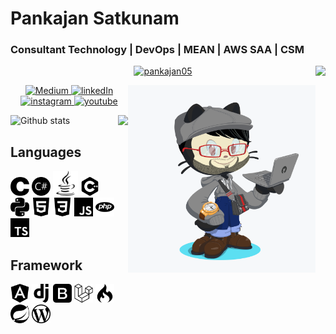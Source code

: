 # Pankajan Satkunam 
### Consultant Technology | DevOps | MEAN  | AWS SAA | CSM

<img src="https://media.giphy.com/media/SqeaJvuHTby1fW2wdL/giphy.gif" height="200px" align="right">


<p align="center"> <a href="https://github.com/ryo-ma/github-profile-trophy"><img src="https://github-profile-trophy.vercel.app/?username=pankajan05" alt="pankajan05" /></a> </p>


<img src="https://github.com/pankajan05/pankajan05/blob/main/octocat.png" height="300px" align="right">

<p align="center">
  <a href="https://medium.com/@pankajan05">
    <img src="https://img.shields.io/badge/Medium-pankajan05-green?style=for-the-badge&logo=medium" alt="Medium" />
  </a>
  <a href="http://linkedin.com/pankajan05">
    <img src="https://img.shields.io/badge/linkedIn-pankajan05-blue?style=for-the-badge&logo=linkedIn" alt="linkedIn"/>
  </a>
  <a href="https://www.instagram.com/pankajan05_/">
    <img src="https://img.shields.io/badge/Instagram-Pankajan05-orange?style=for-the-badge&logo=instagram" alt="instagram"/>
  </a>
  <a href="https://www.youtube.com/channel/UCR7mAHRmmErd6Io_cjkhWNQ">
    <img src="https://img.shields.io/badge/YouTube-Pankajan05-red?style=for-the-badge&logo=youtube" alt="youtube"/>
  </a>
</p>

![Github stats](https://github-readme-stats.vercel.app/api?username=pankajan05&show_icons=true&hide_border=true) <img src="https://media.giphy.com/media/Y0uU6oq3hJ1Gu2Er1q/giphy.gif" height="300px" align="right">




## Languages
<img src="https://github.com/pankajan05/pankajan05/blob/main/logo/c.svg" height="30px" style="fill:green">    <img src="https://github.com/pankajan05/pankajan05/blob/main/logo/csharp.svg" height="30px">    <img src="https://github.com/pankajan05/pankajan05/blob/main/logo/java.svg" height="40px">     <img src="https://github.com/pankajan05/pankajan05/blob/main/logo/cplusplus.svg" height="30px">     <img src="https://github.com/pankajan05/pankajan05/blob/main/logo/python.svg" height="30px">     <img src="https://github.com/pankajan05/pankajan05/blob/main/logo/html5.svg" height="30px">    <img src="https://github.com/pankajan05/pankajan05/blob/main/logo/css3.svg" height="30px">    <img src="https://github.com/pankajan05/pankajan05/blob/main/logo/javascript.svg" height="30px">    <img src="https://github.com/pankajan05/pankajan05/blob/main/logo/php.svg" height="30px">    <img src="https://github.com/pankajan05/pankajan05/blob/main/logo/typescript.svg" height="30px">

## Framework
<img src="https://github.com/pankajan05/pankajan05/blob/main/logo/framework/angular.svg" height="30px"> <img src="https://github.com/pankajan05/pankajan05/blob/main/logo/framework/django.svg" height="30px"> <img src="https://github.com/pankajan05/pankajan05/blob/main/logo/framework/bootstrap.svg" height="30px"> <img src="https://github.com/pankajan05/pankajan05/blob/main/logo/framework/laravel.svg" height="30px"> <img src="https://github.com/pankajan05/pankajan05/blob/main/logo/framework/codeigniter.svg" height="30px"> <img src="https://github.com/pankajan05/pankajan05/blob/main/logo/framework/spring.svg" height="30px"> <img src="https://github.com/pankajan05/pankajan05/blob/main/logo/framework/wordpress.svg" height="30px">
